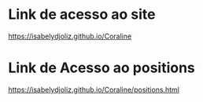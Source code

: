 # Link de acesso ao site 
https://isabelydjoliz.github.io/Coraline
# Link de Acesso ao positions
https://isabelydjoliz.github.io/Coraline/positions.html
